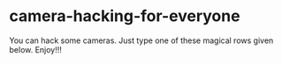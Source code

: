 # camera-hacking-for-everyone
You can hack some cameras. Just type one of these magical rows given below.  Enjoy!!!
